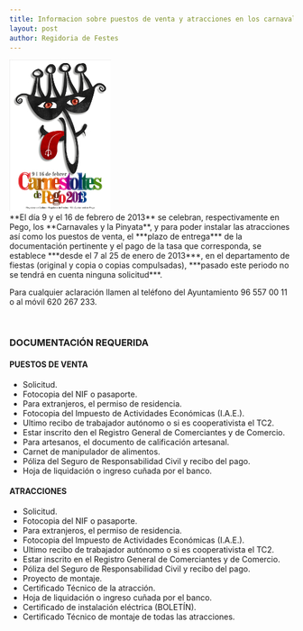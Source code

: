 ```yaml
---
title: Informacion sobre puestos de venta y atracciones en los carnavales de Pego 2013
layout: post
author: Regidoria de Festes
---
```

<div class="inline-image">
    <img src="/images/news/20121218-GuanyadorCartellCarnestoltes2013_small.jpg" alt="Carnestoltes 2013" />
</div>
**El día 9 y el 16 de febrero de 2013** se celebran, respectivamente en Pego, los **Carnavales y la Pinyata**, y para poder instalar las atracciones así como los puestos de venta, el ***plazo de entrega*** de la documentación pertinente y el pago de la tasa que corresponda, se establece ***desde el 7 al 25 de enero de 2013***, en el departamento de fiestas (original y copia o copias compulsadas), ***pasado este periodo no se tendrá en cuenta ninguna solicitud***.

Para cualquier aclaración llamen al teléfono del Ayuntamiento 96 557 00 11 o al móvil 620 267 233.

<div style="clear:both">&nbsp;</div>

### DOCUMENTACIÓN REQUERIDA

#### PUESTOS DE VENTA

* Solicitud.
* Fotocopia del NIF o pasaporte.
* Para extranjeros, el permiso de residencia.
* Fotocopia del Impuesto de Actividades Económicas (I.A.E.).
* Ultimo recibo de trabajador autónomo o si es cooperativista el TC2.
* Estar inscrito den el Registro General de Comerciantes y de Comercio.
* Para artesanos, el documento de calificación artesanal.
* Carnet de manipulador de alimentos.
* Póliza del Seguro de Responsabilidad Civil y recibo del pago.
* Hoja de liquidación o ingreso cuñada por el banco.

#### ATRACCIONES

* Solicitud.
* Fotocopia del NIF o pasaporte.
* Para extranjeros, el permiso de residencia.
* Fotocopia del Impuesto de Actividades Económicas (I.A.E.).
* Ultimo recibo de trabajador autónomo o si es cooperativista el TC2.
* Estar inscrito en el Registro General de Comerciantes y de Comercio.
* Póliza del Seguro de Responsabilidad Civil y recibo del pago.
* Proyecto de montaje.
* Certificado Técnico de la atracción.
* Hoja de liquidación o ingreso cuñada por el banco.
* Certificado de instalación eléctrica (BOLETÍN).
* Certificado Técnico de montaje de todas las atracciones.